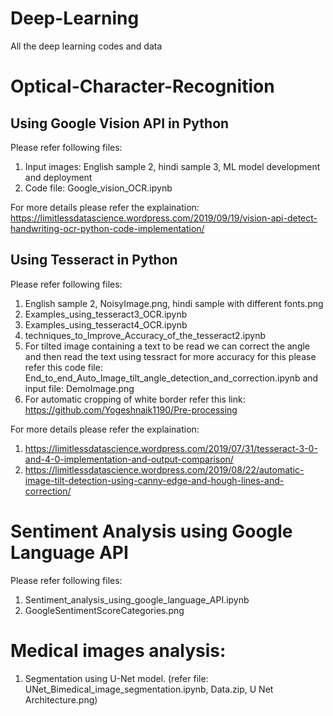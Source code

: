 # Deep-Learning
All the deep learning codes and data


# Optical-Character-Recognition
## Using Google Vision API in Python
  Please refer following files:
  1. Input images: English sample 2, hindi sample 3, ML model development and deployment
  2. Code file: Google_vision_OCR.ipynb
  
  For more details please refer the explaination: 
  https://limitlessdatascience.wordpress.com/2019/09/19/vision-api-detect-handwriting-ocr-python-code-implementation/
## Using Tesseract in Python
  Please refer following files:
  1. English sample 2, NoisyImage.png, hindi sample with different fonts.png
  2. Examples_using_tesseract3_OCR.ipynb
  3. Examples_using_tesseract4_OCR.ipynb
  4. techniques_to_Improve_Accuracy_of_the_tesseract2.ipynb
  5. For tilted image containing a text to be read we can correct the angle and then read the text using tessract for more accuracy for this please refer this code file: End_to_end_Auto_Image_tilt_angle_detection_and_correction.ipynb and input file: DemoImage.png  
  6. For automatic cropping of white border refer this link: https://github.com/Yogeshnaik1190/Pre-processing

  For more details please refer the explaination: 
  1. https://limitlessdatascience.wordpress.com/2019/07/31/tesseract-3-0-and-4-0-implementation-and-output-comparison/
  2. https://limitlessdatascience.wordpress.com/2019/08/22/automatic-image-tilt-detection-using-canny-edge-and-hough-lines-and-correction/


# Sentiment Analysis using Google Language API
  Please refer following files:
  1. Sentiment_analysis_using_google_language_API.ipynb
  2. GoogleSentimentScoreCategories.png
  
  
 # Medical images analysis:
  1. Segmentation using U-Net model. (refer file: UNet_Bimedical_image_segmentation.ipynb, Data.zip, U Net Architecture.png)



